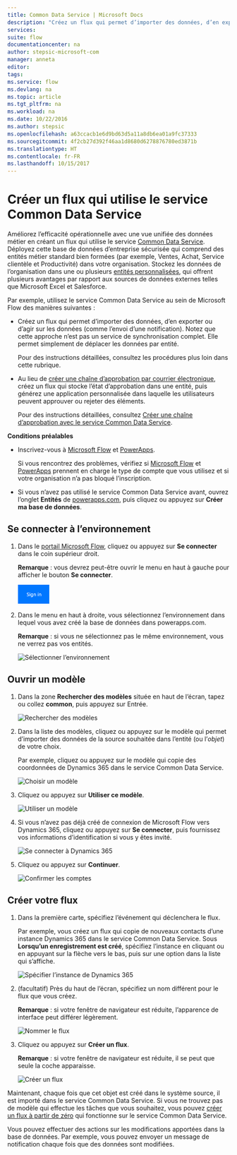 ```yaml
---
title: Common Data Service | Microsoft Docs
description: "Créez un flux qui permet d’importer des données, d’en exporter ou de créer des approbations avec le service Common Data Service."
services: 
suite: flow
documentationcenter: na
author: stepsic-microsoft-com
manager: anneta
editor: 
tags: 
ms.service: flow
ms.devlang: na
ms.topic: article
ms.tgt_pltfrm: na
ms.workload: na
ms.date: 10/22/2016
ms.author: stepsic
ms.openlocfilehash: a63ccacb1e6d9bd63d5a11a8db6ea01a9fc37333
ms.sourcegitcommit: 4f2cb27d392f46aa1d8680d6278876780ed3871b
ms.translationtype: HT
ms.contentlocale: fr-FR
ms.lasthandoff: 10/15/2017
---
```

# <a name="create-a-flow-that-uses-the-common-data-service"></a>Créer un flux qui utilise le service Common Data Service
Améliorez l’efficacité opérationnelle avec une vue unifiée des données métier en créant un flux qui utilise le service [Common Data Service](https://powerapps.microsoft.com/tutorials/data-platform-intro/). Déployez cette base de données d’entreprise sécurisée qui comprend des entités métier standard bien formées (par exemple, Ventes, Achat, Service clientèle et Productivité) dans votre organisation. Stockez les données de l’organisation dans une ou plusieurs [entités personnalisées](https://powerapps.microsoft.com/tutorials/data-platform-create-entity/), qui offrent plusieurs avantages par rapport aux sources de données externes telles que Microsoft Excel et Salesforce.

Par exemple, utilisez le service Common Data Service au sein de Microsoft Flow des manières suivantes :

* Créez un flux qui permet d’importer des données, d’en exporter ou d’agir sur les données (comme l’envoi d’une notification). Notez que cette approche n’est pas un service de synchronisation complet. Elle permet simplement de déplacer les données par entité.
  
    Pour des instructions détaillées, consultez les procédures plus loin dans cette rubrique.
* Au lieu de [créer une chaîne d’approbation par courrier électronique](wait-for-approvals.md), créez un flux qui stocke l’état d’approbation dans une entité, puis générez une application personnalisée dans laquelle les utilisateurs peuvent approuver ou rejeter des éléments.
  
    Pour des instructions détaillées, consultez [Créer une chaîne d’approbation avec le service Common Data Service](common-data-model-approve.md).

**Conditions préalables**

* Inscrivez-vous à [Microsoft Flow](https://flow.microsoft.com) et [PowerApps](https://web.powerapps.com).
  
    Si vous rencontrez des problèmes, vérifiez si [Microsoft Flow](sign-up-sign-in.md) et [PowerApps](https://powerapps.microsoft.com/en-us/tutorials/signup-for-powerapps/) prennent en charge le type de compte que vous utilisez et si votre organisation n’a pas bloqué l’inscription.
* Si vous n’avez pas utilisé le service Common Data Service avant, ouvrez l’onglet **Entités** de [powerapps.com](https://web.powerapps.com/#/entities), puis cliquez ou appuyez sur **Créer ma base de données**.

## <a name="sign-in-to-your-environment"></a>Se connecter à l’environnement
1. Dans le [portail Microsoft Flow](https://flow.microsoft.com), cliquez ou appuyez sur **Se connecter** dans le coin supérieur droit.
   
    **Remarque** : vous devrez peut-être ouvrir le menu en haut à gauche pour afficher le bouton **Se connecter**.
   
    ![Se connecter](./media/common-data-model-intro/signin-flow.png)
2. Dans le menu en haut à droite, vous sélectionnez l’environnement dans lequel vous avez créé la base de données dans powerapps.com.
   
    **Remarque** : si vous ne sélectionnez pas le même environnement, vous ne verrez pas vos entités.
   
    ![Sélectionner l’environnement](./media/common-data-model-intro/select-environment.png)

## <a name="open-a-template"></a>Ouvrir un modèle
1. Dans la zone **Rechercher des modèles** située en haut de l’écran, tapez ou collez **common**, puis appuyez sur Entrée.
   
    ![Rechercher des modèles](./media/common-data-model-intro/template-search.png)
2. Dans la liste des modèles, cliquez ou appuyez sur le modèle qui permet d’importer des données de la source souhaitée dans l’entité (ou l’*objet*) de votre choix.
   
    Par exemple, cliquez ou appuyez sur le modèle qui copie des coordonnées de Dynamics 365 dans le service Common Data Service.
   
    ![Choisir un modèle](./media/common-data-model-intro/choose-template.png)
3. Cliquez ou appuyez sur **Utiliser ce modèle**.
   
    ![Utiliser un modèle](./media/common-data-model-intro/use-template.png)
4. Si vous n’avez pas déjà créé de connexion de Microsoft Flow vers Dynamics 365, cliquez ou appuyez sur **Se connecter**, puis fournissez vos informations d’identification si vous y êtes invité.
   
    ![Se connecter à Dynamics 365](./media/common-data-model-intro/dynamics-signin.png)
5. Cliquez ou appuyez sur **Continuer**.
   
    ![Confirmer les comptes](./media/common-data-model-intro/confirm-accounts.png)

## <a name="build-your-flow"></a>Créer votre flux
1. Dans la première carte, spécifiez l’événement qui déclenchera le flux.
   
    Par exemple, vous créez un flux qui copie de nouveaux contacts d’une instance Dynamics 365 dans le service Common Data Service. Sous **Lorsqu’un enregistrement est créé**, spécifiez l’instance en cliquant ou en appuyant sur la flèche vers le bas, puis sur une option dans la liste qui s’affiche.
   
    ![Spécifier l’instance de Dynamics 365](./media/common-data-model-intro/specify-instance.png)
2. (facultatif) Près du haut de l’écran, spécifiez un nom différent pour le flux que vous créez.
   
    **Remarque** : si votre fenêtre de navigateur est réduite, l’apparence de interface peut différer légèrement.
   
    ![Nommer le flux](./media/common-data-model-intro/name-flow.png)
3. Cliquez ou appuyez sur **Créer un flux**.
   
    **Remarque** : si votre fenêtre de navigateur est réduite, il se peut que seule la coche apparaisse.
   
    ![Créer un flux](./media/common-data-model-intro/create-flow.png)

Maintenant, chaque fois que cet objet est créé dans le système source, il est importé dans le service Common Data Service. Si vous ne trouvez pas de modèle qui effectue les tâches que vous souhaitez, vous pouvez [créer un flux à partir de zéro](get-started-logic-flow.md) qui fonctionne sur le service Common Data Service.

Vous pouvez effectuer des actions sur les modifications apportées dans la base de données. Par exemple, vous pouvez envoyer un message de notification chaque fois que des données sont modifiées.

